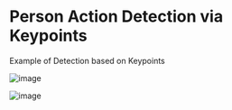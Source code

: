 # Person Action Detection via Keypoints

Example of Detection based on Keypoints

![image](https://github.com/MoalikhanM/person_action_detection/assets/18111780/1458856b-1371-47f9-834f-1386e7f0c188)

![image](https://github.com/MoalikhanM/person_action_detection/assets/18111780/a6515030-13df-4b43-ad44-be557ce135ba)
